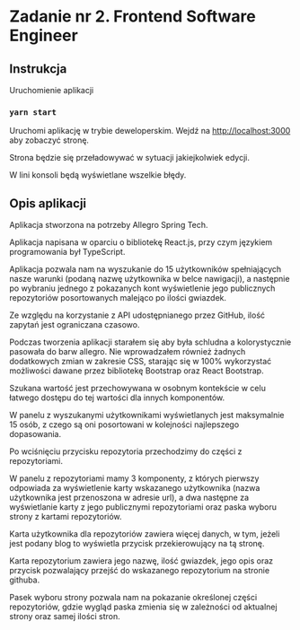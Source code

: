 # Zadanie nr 2. Frontend Software Engineer

## Instrukcja

Uruchomienie aplikacji

### `yarn start`

Uruchomi aplikację w trybie deweloperskim.
Wejdź na [http://localhost:3000](http://localhost:3000) aby zobaczyć stronę.

Strona będzie się przeładowywać w sytuacji jakiejkolwiek edycji.

W lini konsoli będą wyświetlane wszelkie błędy.

## Opis aplikacji

Aplikacja stworzona na potrzeby Allegro Spring Tech.

Aplikacja napisana w oparciu o bibliotekę React.js, przy czym językiem programowania był TypeScript.

Aplikacja pozwala nam na wyszukanie do 15 użytkowników spełniających nasze warunki (podaną nazwę użytkownika w belce nawigacji), a następnie po wybraniu jednego z pokazanych kont wyświetlenie jego publicznych repozytoriów posortowanych malejąco po ilości gwiazdek.

Ze względu na korzystanie z API udostępnianego przez GitHub, ilość zapytań jest ograniczana czasowo.

Podczas tworzenia aplikacji starałem się aby była schludna a kolorystycznie pasowała do barw allegro. Nie wprowadzałem również żadnych dodatkowych zmian w zakresie CSS, starając się w 100% wykorzystać możliwości dawane przez bibliotekę Bootstrap oraz React Bootstrap.

Szukana wartość jest przechowywana w osobnym kontekście w celu łatwego dostępu do tej wartości dla innych komponentów.

W panelu z wyszukanymi użytkownikami wyświetlanych jest maksymalnie 15 osób, z czego są oni posortowani w kolejności najlepszego dopasowania.

Po wciśnięciu przycisku repozytoria przechodzimy do części z repozytoriami.

W panelu z repozytoriami mamy 3 komponenty, z których pierwszy odpowiada za wyświetlenie karty wskazanego użytkownika (nazwa użytkownika jest przenoszona w adresie url), a dwa następne za wyświetlanie karty z jego publicznymi repozytoriami oraz paska wyboru strony z kartami repozytoriów.

Karta użytkownika dla repozytoriów zawiera więcej danych, w tym, jeżeli jest podany blog to wyświetla przycisk przekierowujący na tą stronę.

Karta repozytorium zawiera jego nazwę, ilość gwiazdek, jego opis oraz przycisk pozwalający przejść do wskazanego repozytorium na stronie githuba.

Pasek wyboru strony pozwala nam na pokazanie określonej części repozytoriów, gdzie wygląd paska zmienia się w zależności od aktualnej strony oraz samej ilości stron.
